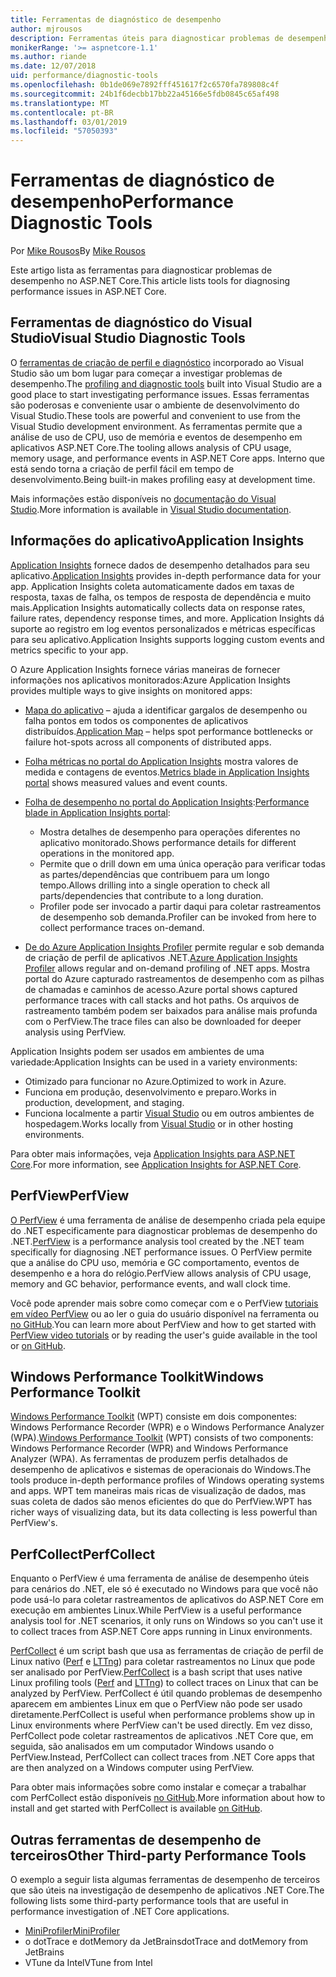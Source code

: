 ```yaml
---
title: Ferramentas de diagnóstico de desempenho
author: mjrousos
description: Ferramentas úteis para diagnosticar problemas de desempenho em aplicativos ASP.NET Core.
monikerRange: '>= aspnetcore-1.1'
ms.author: riande
ms.date: 12/07/2018
uid: performance/diagnostic-tools
ms.openlocfilehash: 0b1de069e7892fff451617f2c6570fa789808c4f
ms.sourcegitcommit: 24b1f6decbb17bb22a45166e5fdb0845c65af498
ms.translationtype: MT
ms.contentlocale: pt-BR
ms.lasthandoff: 03/01/2019
ms.locfileid: "57050393"
---
```

# <a name="performance-diagnostic-tools"></a><span data-ttu-id="ee3fb-103">Ferramentas de diagnóstico de desempenho</span><span class="sxs-lookup"><span data-stu-id="ee3fb-103">Performance Diagnostic Tools</span></span>

<span data-ttu-id="ee3fb-104">Por [Mike Rousos](https://github.com/mjrousos)</span><span class="sxs-lookup"><span data-stu-id="ee3fb-104">By [Mike Rousos](https://github.com/mjrousos)</span></span>

<span data-ttu-id="ee3fb-105">Este artigo lista as ferramentas para diagnosticar problemas de desempenho no ASP.NET Core.</span><span class="sxs-lookup"><span data-stu-id="ee3fb-105">This article lists tools for diagnosing performance issues in ASP.NET Core.</span></span>

## <a name="visual-studio-diagnostic-tools"></a><span data-ttu-id="ee3fb-106">Ferramentas de diagnóstico do Visual Studio</span><span class="sxs-lookup"><span data-stu-id="ee3fb-106">Visual Studio Diagnostic Tools</span></span>

<span data-ttu-id="ee3fb-107">O [ferramentas de criação de perfil e diagnóstico](/visualstudio/profiling) incorporado ao Visual Studio são um bom lugar para começar a investigar problemas de desempenho.</span><span class="sxs-lookup"><span data-stu-id="ee3fb-107">The [profiling and diagnostic tools](/visualstudio/profiling) built into Visual Studio are a good place to start investigating performance issues.</span></span> <span data-ttu-id="ee3fb-108">Essas ferramentas são poderosas e conveniente usar o ambiente de desenvolvimento do Visual Studio.</span><span class="sxs-lookup"><span data-stu-id="ee3fb-108">These tools are powerful and convenient to use from the Visual Studio development environment.</span></span> <span data-ttu-id="ee3fb-109">As ferramentas permite que a análise de uso de CPU, uso de memória e eventos de desempenho em aplicativos ASP.NET Core.</span><span class="sxs-lookup"><span data-stu-id="ee3fb-109">The tooling allows analysis of CPU usage, memory usage, and performance events in ASP.NET Core apps.</span></span> <span data-ttu-id="ee3fb-110">Interno que está sendo torna a criação de perfil fácil em tempo de desenvolvimento.</span><span class="sxs-lookup"><span data-stu-id="ee3fb-110">Being built-in makes profiling easy at development time.</span></span>

<span data-ttu-id="ee3fb-111">Mais informações estão disponíveis no [documentação do Visual Studio](/visualstudio/profiling/profiling-overview).</span><span class="sxs-lookup"><span data-stu-id="ee3fb-111">More information is available in [Visual Studio documentation](/visualstudio/profiling/profiling-overview).</span></span>

## <a name="application-insights"></a><span data-ttu-id="ee3fb-112">Informações do aplicativo</span><span class="sxs-lookup"><span data-stu-id="ee3fb-112">Application Insights</span></span>

<span data-ttu-id="ee3fb-113">[Application Insights](/azure/application-insights/app-insights-overview) fornece dados de desempenho detalhados para seu aplicativo.</span><span class="sxs-lookup"><span data-stu-id="ee3fb-113">[Application Insights](/azure/application-insights/app-insights-overview) provides in-depth performance data for your app.</span></span> <span data-ttu-id="ee3fb-114">Application Insights coleta automaticamente dados em taxas de resposta, taxas de falha, os tempos de resposta de dependência e muito mais.</span><span class="sxs-lookup"><span data-stu-id="ee3fb-114">Application Insights automatically collects data on response rates, failure rates, dependency response times, and more.</span></span> <span data-ttu-id="ee3fb-115">Application Insights dá suporte ao registro em log eventos personalizados e métricas específicas para seu aplicativo.</span><span class="sxs-lookup"><span data-stu-id="ee3fb-115">Application Insights supports logging custom events and metrics specific to your app.</span></span>

<span data-ttu-id="ee3fb-116">O Azure Application Insights fornece várias maneiras de fornecer informações nos aplicativos monitorados:</span><span class="sxs-lookup"><span data-stu-id="ee3fb-116">Azure Application Insights provides multiple ways to give insights on monitored apps:</span></span>

- <span data-ttu-id="ee3fb-117">[Mapa do aplicativo](/azure/application-insights/app-insights-app-map) – ajuda a identificar gargalos de desempenho ou falha pontos em todos os componentes de aplicativos distribuídos.</span><span class="sxs-lookup"><span data-stu-id="ee3fb-117">[Application Map](/azure/application-insights/app-insights-app-map) – helps spot performance bottlenecks or failure hot-spots across all components of distributed apps.</span></span>
- <span data-ttu-id="ee3fb-118">[Folha métricas no portal do Application Insights](/azure/application-insights/app-insights-metrics-explorer?toc=/azure/azure-monitor/toc.json) mostra valores de medida e contagens de eventos.</span><span class="sxs-lookup"><span data-stu-id="ee3fb-118">[Metrics blade in Application Insights portal](/azure/application-insights/app-insights-metrics-explorer?toc=/azure/azure-monitor/toc.json) shows measured values and event counts.</span></span>
- <span data-ttu-id="ee3fb-119">[Folha de desempenho no portal do Application Insights](/azure/application-insights/app-insights-tutorial-performance):</span><span class="sxs-lookup"><span data-stu-id="ee3fb-119">[Performance blade in Application Insights portal](/azure/application-insights/app-insights-tutorial-performance):</span></span>

  - <span data-ttu-id="ee3fb-120">Mostra detalhes de desempenho para operações diferentes no aplicativo monitorado.</span><span class="sxs-lookup"><span data-stu-id="ee3fb-120">Shows performance details for different operations in the monitored app.</span></span>
  - <span data-ttu-id="ee3fb-121">Permite que o drill down em uma única operação para verificar todas as partes/dependências que contribuem para um longo tempo.</span><span class="sxs-lookup"><span data-stu-id="ee3fb-121">Allows drilling into a single operation to check all parts/dependencies that contribute to a long duration.</span></span>
  - <span data-ttu-id="ee3fb-122">Profiler pode ser invocado a partir daqui para coletar rastreamentos de desempenho sob demanda.</span><span class="sxs-lookup"><span data-stu-id="ee3fb-122">Profiler can be invoked from here to collect performance traces on-demand.</span></span>

- <span data-ttu-id="ee3fb-123">[De do Azure Application Insights Profiler](/azure/azure-monitor/app/profiler) permite regular e sob demanda de criação de perfil de aplicativos .NET.</span><span class="sxs-lookup"><span data-stu-id="ee3fb-123">[Azure Application Insights Profiler](/azure/azure-monitor/app/profiler) allows regular and on-demand profiling of .NET apps.</span></span>  <span data-ttu-id="ee3fb-124">Mostra portal do Azure capturado rastreamentos de desempenho com as pilhas de chamadas e caminhos de acesso.</span><span class="sxs-lookup"><span data-stu-id="ee3fb-124">Azure portal shows captured performance traces with call stacks and hot paths.</span></span> <span data-ttu-id="ee3fb-125">Os arquivos de rastreamento também podem ser baixados para análise mais profunda com o PerfView.</span><span class="sxs-lookup"><span data-stu-id="ee3fb-125">The trace files can also be downloaded for deeper analysis using PerfView.</span></span>

<span data-ttu-id="ee3fb-126">Application Insights podem ser usados em ambientes de uma variedade:</span><span class="sxs-lookup"><span data-stu-id="ee3fb-126">Application Insights can be used in a variety environments:</span></span>

* <span data-ttu-id="ee3fb-127">Otimizado para funcionar no Azure.</span><span class="sxs-lookup"><span data-stu-id="ee3fb-127">Optimized to work in Azure.</span></span>
* <span data-ttu-id="ee3fb-128">Funciona em produção, desenvolvimento e preparo.</span><span class="sxs-lookup"><span data-stu-id="ee3fb-128">Works in production, development, and staging.</span></span>
* <span data-ttu-id="ee3fb-129">Funciona localmente a partir [Visual Studio](/azure/application-insights/app-insights-visual-studio) ou em outros ambientes de hospedagem.</span><span class="sxs-lookup"><span data-stu-id="ee3fb-129">Works locally from [Visual Studio](/azure/application-insights/app-insights-visual-studio) or in other hosting environments.</span></span>

<span data-ttu-id="ee3fb-130">Para obter mais informações, veja [Application Insights para ASP.NET Core](/azure/application-insights/app-insights-asp-net-core).</span><span class="sxs-lookup"><span data-stu-id="ee3fb-130">For more information, see [Application Insights for ASP.NET Core](/azure/application-insights/app-insights-asp-net-core).</span></span>

## <a name="perfview"></a><span data-ttu-id="ee3fb-131">PerfView</span><span class="sxs-lookup"><span data-stu-id="ee3fb-131">PerfView</span></span>

<span data-ttu-id="ee3fb-132">[O PerfView](https://github.com/Microsoft/perfview) é uma ferramenta de análise de desempenho criada pela equipe do .NET especificamente para diagnosticar problemas de desempenho do .NET.</span><span class="sxs-lookup"><span data-stu-id="ee3fb-132">[PerfView](https://github.com/Microsoft/perfview) is a performance analysis tool created by the .NET team specifically for diagnosing .NET performance issues.</span></span> <span data-ttu-id="ee3fb-133">O PerfView permite que a análise do CPU uso, memória e GC comportamento, eventos de desempenho e a hora do relógio.</span><span class="sxs-lookup"><span data-stu-id="ee3fb-133">PerfView allows analysis of CPU usage, memory and GC behavior, performance events, and wall clock time.</span></span>

<span data-ttu-id="ee3fb-134">Você pode aprender mais sobre como começar com e o PerfView [tutoriais em vídeo PerfView](http://channel9.msdn.com/Series/PerfView-Tutorial) ou ao ler o guia do usuário disponível na ferramenta ou [no GitHub](https://github.com/Microsoft/perfview).</span><span class="sxs-lookup"><span data-stu-id="ee3fb-134">You can learn more about PerfView and how to get started with [PerfView video tutorials](http://channel9.msdn.com/Series/PerfView-Tutorial) or by reading the user's guide available in the tool or [on GitHub](https://github.com/Microsoft/perfview).</span></span>

## <a name="windows-performance-toolkit"></a><span data-ttu-id="ee3fb-135">Windows Performance Toolkit</span><span class="sxs-lookup"><span data-stu-id="ee3fb-135">Windows Performance Toolkit</span></span>

<span data-ttu-id="ee3fb-136">[Windows Performance Toolkit](/windows-hardware/test/wpt/) (WPT) consiste em dois componentes: Windows Performance Recorder (WPR) e o Windows Performance Analyzer (WPA).</span><span class="sxs-lookup"><span data-stu-id="ee3fb-136">[Windows Performance Toolkit](/windows-hardware/test/wpt/) (WPT) consists of two components: Windows Performance Recorder (WPR) and Windows Performance Analyzer (WPA).</span></span> <span data-ttu-id="ee3fb-137">As ferramentas de produzem perfis detalhados de desempenho de aplicativos e sistemas de operacionais do Windows.</span><span class="sxs-lookup"><span data-stu-id="ee3fb-137">The tools produce in-depth performance profiles of Windows operating systems and apps.</span></span> <span data-ttu-id="ee3fb-138">WPT tem maneiras mais ricas de visualização de dados, mas suas coleta de dados são menos eficientes do que do PerfView.</span><span class="sxs-lookup"><span data-stu-id="ee3fb-138">WPT has richer ways of visualizing data, but its data collecting is less powerful than PerfView's.</span></span>

## <a name="perfcollect"></a><span data-ttu-id="ee3fb-139">PerfCollect</span><span class="sxs-lookup"><span data-stu-id="ee3fb-139">PerfCollect</span></span>

<span data-ttu-id="ee3fb-140">Enquanto o PerfView é uma ferramenta de análise de desempenho úteis para cenários do .NET, ele só é executado no Windows para que você não pode usá-lo para coletar rastreamentos de aplicativos do ASP.NET Core em execução em ambientes Linux.</span><span class="sxs-lookup"><span data-stu-id="ee3fb-140">While PerfView is a useful performance analysis tool for .NET scenarios, it only runs on Windows so you can't use it to collect traces from ASP.NET Core apps running in Linux environments.</span></span>

<span data-ttu-id="ee3fb-141">[PerfCollect](https://github.com/dotnet/coreclr/blob/master/Documentation/project-docs/linux-performance-tracing.md) é um script bash que usa as ferramentas de criação de perfil de Linux nativo ([Perf](https://perf.wiki.kernel.org/index.php/Main_Page) e [LTTng](https://lttng.org/)) para coletar rastreamentos no Linux que pode ser analisado por PerfView.</span><span class="sxs-lookup"><span data-stu-id="ee3fb-141">[PerfCollect](https://github.com/dotnet/coreclr/blob/master/Documentation/project-docs/linux-performance-tracing.md) is a bash script that uses native Linux profiling tools ([Perf](https://perf.wiki.kernel.org/index.php/Main_Page) and [LTTng](https://lttng.org/)) to collect traces on Linux that can be analyzed by PerfView.</span></span> <span data-ttu-id="ee3fb-142">PerfCollect é útil quando problemas de desempenho aparecem em ambientes Linux em que o PerfView não pode ser usado diretamente.</span><span class="sxs-lookup"><span data-stu-id="ee3fb-142">PerfCollect is useful when performance problems show up in Linux environments where PerfView can't be used directly.</span></span> <span data-ttu-id="ee3fb-143">Em vez disso, PerfCollect pode coletar rastreamentos de aplicativos .NET Core que, em seguida, são analisados em um computador Windows usando o PerfView.</span><span class="sxs-lookup"><span data-stu-id="ee3fb-143">Instead, PerfCollect can collect traces from .NET Core apps that are then analyzed on a Windows computer using PerfView.</span></span>

<span data-ttu-id="ee3fb-144">Para obter mais informações sobre como instalar e começar a trabalhar com PerfCollect estão disponíveis [no GitHub](https://github.com/dotnet/coreclr/blob/master/Documentation/project-docs/linux-performance-tracing.md).</span><span class="sxs-lookup"><span data-stu-id="ee3fb-144">More information about how to install and get started with PerfCollect is available [on GitHub](https://github.com/dotnet/coreclr/blob/master/Documentation/project-docs/linux-performance-tracing.md).</span></span>

## <a name="other-third-party-performance-tools"></a><span data-ttu-id="ee3fb-145">Outras ferramentas de desempenho de terceiros</span><span class="sxs-lookup"><span data-stu-id="ee3fb-145">Other Third-party Performance Tools</span></span>

<span data-ttu-id="ee3fb-146">O exemplo a seguir lista algumas ferramentas de desempenho de terceiros que são úteis na investigação de desempenho de aplicativos .NET Core.</span><span class="sxs-lookup"><span data-stu-id="ee3fb-146">The following lists some third-party performance tools that are useful in performance investigation of .NET Core applications.</span></span>

- [<span data-ttu-id="ee3fb-147">MiniProfiler</span><span class="sxs-lookup"><span data-stu-id="ee3fb-147">MiniProfiler</span></span>](https://miniprofiler.com/)
- <span data-ttu-id="ee3fb-148">o dotTrace e dotMemory da JetBrains</span><span class="sxs-lookup"><span data-stu-id="ee3fb-148">dotTrace and dotMemory from JetBrains</span></span>
- <span data-ttu-id="ee3fb-149">VTune da Intel</span><span class="sxs-lookup"><span data-stu-id="ee3fb-149">VTune from Intel</span></span>
